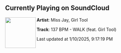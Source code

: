 ## Currently Playing on SoundCloud

[<img align="left" width="100" src="https://i1.sndcdn.com/artworks-g78aYRyHQuX7gkyr-9zrTKQ-t500x500.jpg">](https://soundcloud.com/m1ssjay/walk-feat-girl-tool?in=m1ssjay/sets/club-tools-5)

**Artist**: Miss Jay, Girl Tool 

**Track**: 137 BPM - WALK (feat. Girl Tool)

Last updated at 1/10/2025, 9:17:19 PM
